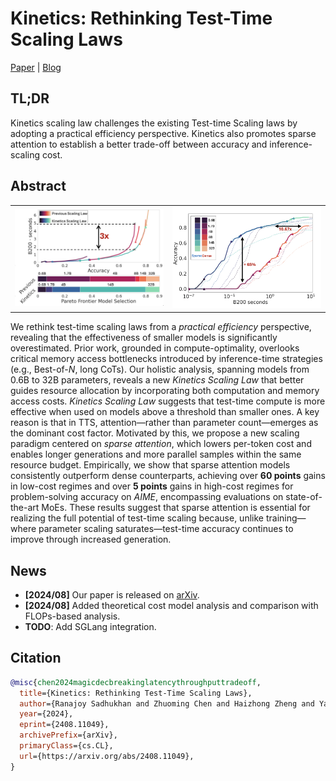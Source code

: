 # Kinetics: Rethinking Test-Time Scaling Laws
[Paper](https://arxiv.org/abs/2408.11049) | [Blog](https://infini-ai-lab.github.io/Kinetics-PR/)
## TL;DR
Kinetics scaling law challenges the existing Test-time Scaling laws by adopting a practical efficiency perspective. Kinetics also promotes sparse attention to establish a better trade-off between accuracy and inference-scaling cost.

## Abstract
<table>
  <tr>
    <td><img src="static/images/F1A.png" alt="Kinetics Scaling law on AIME24 dataset with Qwen3 series" width="400"></td>
    <td><img src="static/images/F1B.png" alt="Kinetics Sparse Scaling law on AIME24 dataset with Qwen3 series" width="400"></td>
  </tr>
</table>

We rethink test-time scaling laws from a *practical efficiency* perspective, revealing that the effectiveness of smaller models is significantly overestimated. Prior work, grounded in compute-optimality, overlooks critical memory access bottlenecks introduced by inference-time strategies (e.g., Best-of-*N*, long CoTs). Our holistic analysis, spanning models from 0.6B to 32B parameters, reveals a new *Kinetics Scaling Law* that better guides resource allocation by incorporating both computation and memory access costs. *Kinetics Scaling Law* suggests that test-time compute is more effective when used on models above a threshold than smaller ones. A key reason is that in TTS, attention—rather than parameter count—emerges as the dominant cost factor. Motivated by this, we propose a new scaling paradigm centered on *sparse attention*, which lowers per-token cost and enables longer generations and more parallel samples within the same resource budget. Empirically, we show that sparse attention models consistently outperform dense counterparts, achieving over **60 points** gains in low-cost regimes and over **5 points** gains in high-cost regimes for problem-solving accuracy on *AIME*, encompassing evaluations on state-of-the-art MoEs. These results suggest that sparse attention is essential for realizing the full potential of test-time scaling because, unlike training—where parameter scaling saturates—test-time accuracy continues to improve through increased generation.

## News
- **[2024/08]** Our paper is released on [arXiv](https://arxiv.org/abs/2408.11049).
- **[2024/08]** Added theoretical cost model analysis and comparison with FLOPs-based analysis.
- **TODO**: Add SGLang integration.

## Citation
```bibtex
@misc{chen2024magicdecbreakinglatencythroughputtradeoff,
  title={Kinetics: Rethinking Test-Time Scaling Laws},
  author={Ranajoy Sadhukhan and Zhuoming Chen and Haizhong Zheng and Yang Zhou and Emma Strubell and Beidi Chen},
  year={2024},
  eprint={2408.11049},
  archivePrefix={arXiv},
  primaryClass={cs.CL},
  url={https://arxiv.org/abs/2408.11049},
}
```
